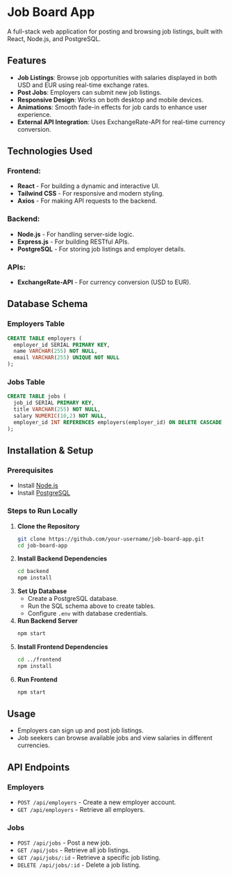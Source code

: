 # Job Board App

A full-stack web application for posting and browsing job listings, built with React, Node.js, and PostgreSQL.

## Features
- **Job Listings**: Browse job opportunities with salaries displayed in both USD and EUR using real-time exchange rates.
- **Post Jobs**: Employers can submit new job listings.
- **Responsive Design**: Works on both desktop and mobile devices.
- **Animations**: Smooth fade-in effects for job cards to enhance user experience.
- **External API Integration**: Uses ExchangeRate-API for real-time currency conversion.

## Technologies Used
### Frontend:
- **React** - For building a dynamic and interactive UI.
- **Tailwind CSS** - For responsive and modern styling.
- **Axios** - For making API requests to the backend.

### Backend:
- **Node.js** - For handling server-side logic.
- **Express.js** - For building RESTful APIs.
- **PostgreSQL** - For storing job listings and employer details.

### APIs:
- **ExchangeRate-API** - For currency conversion (USD to EUR).

## Database Schema

### Employers Table
```sql
CREATE TABLE employers (
  employer_id SERIAL PRIMARY KEY,
  name VARCHAR(255) NOT NULL,
  email VARCHAR(255) UNIQUE NOT NULL
);
```

### Jobs Table
```sql
CREATE TABLE jobs (
  job_id SERIAL PRIMARY KEY,
  title VARCHAR(255) NOT NULL,
  salary NUMERIC(10,2) NOT NULL,
  employer_id INT REFERENCES employers(employer_id) ON DELETE CASCADE
);
```

## Installation & Setup
### Prerequisites
- Install [Node.js](https://nodejs.org/)
- Install [PostgreSQL](https://www.postgresql.org/)

### Steps to Run Locally
1. **Clone the Repository**
   ```bash
   git clone https://github.com/your-username/job-board-app.git
   cd job-board-app
   ```
2. **Install Backend Dependencies**
   ```bash
   cd backend
   npm install
   ```
3. **Set Up Database**
   - Create a PostgreSQL database.
   - Run the SQL schema above to create tables.
   - Configure `.env` with database credentials.
4. **Run Backend Server**
   ```bash
   npm start
   ```
5. **Install Frontend Dependencies**
   ```bash
   cd ../frontend
   npm install
   ```
6. **Run Frontend**
   ```bash
   npm start
   ```

## Usage
- Employers can sign up and post job listings.
- Job seekers can browse available jobs and view salaries in different currencies.

## API Endpoints
### Employers
- `POST /api/employers` - Create a new employer account.
- `GET /api/employers` - Retrieve all employers.

### Jobs
- `POST /api/jobs` - Post a new job.
- `GET /api/jobs` - Retrieve all job listings.
- `GET /api/jobs/:id` - Retrieve a specific job listing.
- `DELETE /api/jobs/:id` - Delete a job listing.
